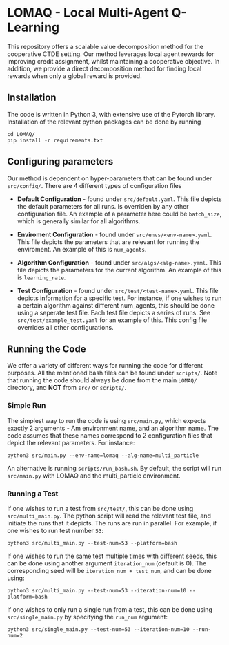 # LOMAQ - Local Multi-Agent Q-Learning

This repository offers a scalable value decomposition method for the cooperative CTDE setting. 
Our method leverages local agent rewards for improving credit assignment, whilst maintaining a 
cooperative objective. In addition, we provide a direct decomposition method for finding local 
rewards when only a global reward is provided.

## Installation

The code is written in Python 3, with extensive use of the Pytorch library. Installation of the
relevant python packages can be done by running

```shell
cd LOMAQ/
pip install -r requirements.txt
```

## Configuring parameters

Our method is dependent on hyper-parameters that can be found under `src/config/`. There are 4 different 
types of configuration files

* **Default Configuration** - found under `src/default.yaml`. This file depicts the default parameters
for all runs. Is overriden by any other configuration file. An example of a parameter here could be
  `batch_size`, which is generally similar for all algorithms. 

* **Enviroment Configuration** - found under `src/envs/<env-name>.yaml`. This file depicts the parameters
that are relevant for running the enviroment. An example of this is `num_agents`. 
  
* **Algorithm Configuration** - found under `src/algs/<alg-name>.yaml`. This file depicts the parameters
for the current algorithm. An example of this is `learning_rate`. 
  
* **Test Configuration** - found under `src/test/<test-name>.yaml`. This file depicts information for
a specific test. For instance, if one wishes to run a certain algorithm against different num_agents, 
  this should be done using a seperate test file. Each test file depicts a series of runs. See 
  `src/test/example_test.yaml` for an example of this. This config file overrides all other configurations. 
  
## Running the Code

We offer a variety of different ways for running the code for different purposes. All the mentioned 
bash files can be found under `scripts/`. Note that running the code should always be done from the 
main `LOMAQ/` directory, and **NOT** from `src/` or `scripts/`.

### Simple Run

The simplest way to run the code is using `src/main.py`, which expects exactly 2 arguments - Am environment
name, and an algorithm name. The code assumes that these names correspond to 2 configuration files that depict
the relevant parameters. For instance:

```shell
python3 src/main.py --env-name=lomaq --alg-name=multi_particle
```

An alternative is running `scripts/run_bash.sh`. By default, the script will run `src/main.py` with LOMAQ and the 
multi_particle environment.

### Running a Test

If one wishes to run a test from `src/test/`, this can be done using `src/multi_main.py`. The python script will 
read the relevant test file, and initiate the runs that it depicts. The runs are run in parallel. For example, 
if one wishes to run test number `53`:

```shell
python3 src/multi_main.py --test-num=53 --platform=bash
```

If one wishes to run the same test multiple times with different seeds, this can be done using another argument 
`iteration_num` (default is 0). The corresponding seed will be `iteration_num + test_num`, and can be done using:

```shell
python3 src/multi_main.py --test-num=53 --iteration-num=10 --platform=bash
```

If one wishes to only run a single run from a test, this can be done using `src/single_main.py` by specifying the 
`run_num` argument:

```shell
python3 src/single_main.py --test-num=53 --iteration-num=10 --run-num=2
```